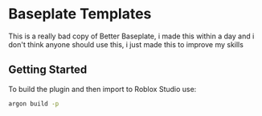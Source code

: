 # Baseplate Templates
This is a really bad copy of Better Baseplate, i made this within a day and i don't think anyone should use this, i just made this to improve my skills

## Getting Started
To build the plugin and then import to Roblox Studio use:
```bash
argon build -p
```
